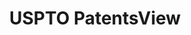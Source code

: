 ---
layout: default
bigquery: https://console.cloud.google.com/bigquery?p=patents-public-data&d=patentsview&page=dataset
citation: Attribution should be given to PatentsView for use, distribution, or derivative
  works.
code: https://github.com/CSSIP-AIR/PatentsView-Code-Snippets/
contributors: USPTO
cost: None
description: 'PatentsView includes US patent data including raw data (summaries, applications,
  pregrant applications), disambugations of inventors and assignees, and inventor
  gender estimates.  Also foreign priority data, # of figures and sheets, and government
  interest statements.'
documentation: https://patentsview.org/query/builder-faqs
last_edit: Mon, 04 Apr 2022 19:02:57 GMT
location: https://patentsview.org/
maintained_by: USPTO
record_creation_timestamp: 12/2/2020 17:20:46
schema_fields: '[''classification_value'', ''disamb_inventor_id_20171003'', ''lawyer_id'',
  ''number'', ''rawinventor_id'', ''section_id'', ''level_three'', ''male'', ''disamb_assignee_id_20190312'',
  ''organization_id'', ''ipc_version_indicator'', ''sector_title'', ''contract_award_number'',
  ''name_last'', ''symbol_position'', ''subgroup'', ''organization'', ''term_grant'',
  ''subgroup_id'', ''level_two'', ''kind'', ''male_flag'', ''classification_data_source'',
  ''title'', ''attribution_status'', ''status'', ''application_id'', ''category_id'',
  ''rawlocation_id'', ''disamb_inventor_id_20170808'', ''term_disclaimer'', ''action_date'',
  ''length'', ''field_id'', ''subcategory_id'', ''designation'', ''f371_date'', ''disamb_inventor_id_20171226'',
  ''reldocno'', ''disamb_inventor_id_20200331'', ''disclaimer_date'', ''num'', ''state'',
  ''type'', ''mainclass_id'', ''fname'', ''disamb_inventor_id_20191008'', ''deceased'',
  ''level_one'', ''disamb_inventor_id_20181127'', ''classification_status'', ''doctype'',
  ''ipc_class'', ''lapse_of_patent'', ''main_group'', ''citation_id'', ''_371_date'',
  ''city'', ''exemplary'', ''num_figures'', ''withdrawn'', ''dependent'', ''id'',
  ''latitude'', ''state_fips'', ''role'', ''category'', ''disamb_assignee_id_20191008'',
  ''filename'', ''subclass_id'', ''name_first'', ''disamb_assignee_id_20190820'',
  ''lname'', ''subsection_id'', ''num_sheets'', ''assignee_id'', ''text'', ''group'',
  ''disamb_inventor_id_20190312'', ''country'', ''rule_47'', ''inventor_id'', ''disamb_assignee_id_20181127'',
  ''disamb_inventor_id_20190820'', ''variety'', ''uuid'', ''disamb_inventor_id_20170307'',
  ''disamb_inventor_id_20200630'', ''longitude'', ''relkind'', ''latin_name'', ''term_extension'',
  ''subclass'', ''country_transformed'', ''disamb_inventor_id_20200929'', ''applicant_type'',
  ''series_code'', ''classification_level'', ''abstract'', ''disamb_inventor_id_20201229'',
  ''f102_date'', ''disamb_assignee_id_20200630'', ''county_fips'', ''publication_number'',
  ''_102_date'', ''gi_statement'', ''num_claims'', ''patent_id'', ''location_id'',
  ''county'', ''disamb_assignee_id_20200331'', ''sequence'', ''disamb_inventor_id_20180528'',
  ''disamb_inventor_id_20191231'', ''field_title'', ''section'', ''disamb_assignee_id_20200929'',
  ''date'', ''group_id'', ''latlong'', ''rawassignee_id'', ''rel_id'', ''disamb_assignee_id_20191231'',
  ''doc_type'', ''name'']'
shortname: patentsview
tags:
- disambiguation
- United States
- gender
terms_of_use: Creative Commons Attribution 4.0 International License.
timeframe: 1963-1999
title: USPTO PatentsView
uuid: cf1780b1-e265-4e49-8d1d-83b9cfe0fd9a
---